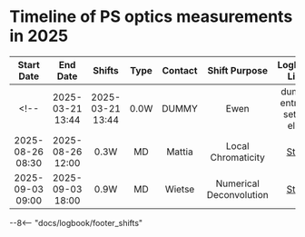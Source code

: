 # Timeline of PS optics measurements in 2025

<!--
    Logbook Links: [LINK_NAME](logbook://date, logbook_id, event_id)
    Shifts:  W - Weekdays (Day) WN - Weekdays (Night) H - Holidays or weekend (Day) HN - Holidays or weekend (Night)
    Tooltips: *[SHIFT PURPOSE TEXT]: Text inside the tooltip
-->

|    Start Date    |     End Date     | Shifts |  Type   | Contact  |                       Shift Purpose                        |                   Logbook Link                    |
|:----------------:|:----------------:|:------:|:-------:|:--------:|:----------------------------------------------------------:|:-------------------------------------------------:|
<!-- | 2025-03-21 13:44 | 2025-03-21 13:44 |  0.0W  |  DUMMY  |  Ewen    |  dummy entry to settup elog                                | [Start](logbook://2025-03-21,2621,4220229) | -->
| 2025-08-26 08:30 | 2025-08-26 12:00 |  0.3W  |  MD  |  Mattia    |  Local Chromaticity                          | [Start](logbook://2025-08-26,2621,4371069) |
| 2025-09-03 09:00 | 2025-09-03 18:00 |  0.9W  |  MD  |  Wietse    |  Numerical Deconvolution                     | [Start](logbook://2025-09-03,2621,4378461) |
<!-- Tooltips -->

--8<-- "docs/logbook/footer_shifts"
